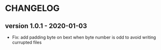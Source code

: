 # CHANGELOG

## version 1.0.1 - 2020-01-03
- Fix: add padding byte on bext when byte number is odd to avoid writing currupted files
